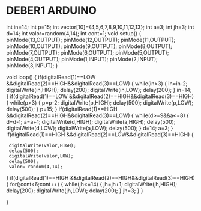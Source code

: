 # DEBER1 ARDUINO
int in=14;
int p=15;
int vector[10]={4,5,6,7,8,9,10,11,12,13};
int a=3;
int jh=3;
int d=14;
int valor=random(4,14);
int cont=1;
void setup()
{
 pinMode(13,OUTPUT);
 pinMode(12,OUTPUT);
 pinMode(11,OUTPUT);
 pinMode(10,OUTPUT);
 pinMode(9,OUTPUT);
 pinMode(8,OUTPUT);
 pinMode(7,OUTPUT);
 pinMode(6,OUTPUT);
 pinMode(5,OUTPUT);
 pinMode(4,OUTPUT);
 pinMode(1,INPUT);
 pinMode(2,INPUT);
 pinMode(3,INPUT);
}

void loop() {
   if(digitalRead(1)==LOW &&digitalRead(2)==HIGH&&digitalRead(3)==LOW)
   {
    while(in>3)
     {
      in=in-2; 
     digitalWrite(in,HIGH);
     delay(200);
     digitalWrite(in,LOW);
     delay(200);
     }
     in=14;
   }
  if(digitalRead(1)==LOW &&digitalRead(2)==HIGH&&digitalRead(3)==HIGH)
   {
    while(p>3)
     {
      p=p-2; 
     digitalWrite(p,HIGH);
     delay(500);
     digitalWrite(p,LOW);
     delay(500);
     }
     p=15;
   }
  if(digitalRead(1)==HIGH &&digitalRead(2)==HIGH&&digitalRead(3)==LOW)
   {
   while(d>=9&&a<=8)
     {
     d=d-1;
     a=a+1; 
     digitalWrite(d,HIGH);
     digitalWrite(a,HIGH);
     delay(500);
     digitalWrite(d,LOW);
     digitalWrite(a,LOW);
     delay(500);
     }
     d=14;
     a=3;
   }
  if(digitalRead(1)==HIGH &&digitalRead(2)==LOW&&digitalRead(3)==HIGH)
   {
 
     digitalWrite(valor,HIGH);
     delay(500);
     digitalWrite(valor,LOW);
     delay(500);
     valor= random(4,14); 
   }
 if(digitalRead(1)==HIGH &&digitalRead(2)==HIGH&&digitalRead(3)==HIGH)
   {
    for(;cont<6;cont++)
    {
    while(jh<=14)
    {
      jh=jh+1;
      digitalWrite(jh,HIGH);
      delay(200);
      digitalWrite(jh,LOW);
      delay(200);
     }
     jh=3;
    }
   }

   
}
